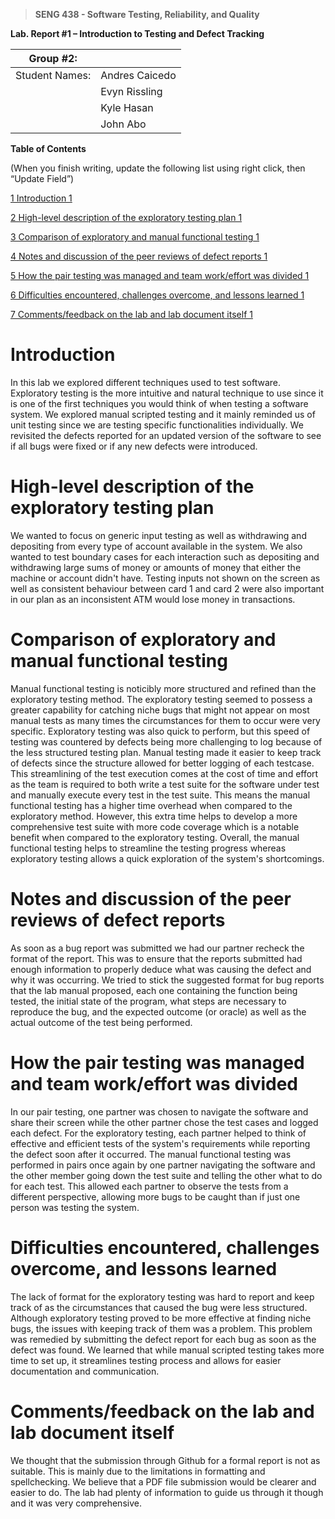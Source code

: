 >   **SENG 438 - Software Testing, Reliability, and Quality**

**Lab. Report \#1 – Introduction to Testing and Defect Tracking**

| Group \#2:       |   |
|-----------------|---|
| Student Names:  |  Andres Caicedo |
|                 |  Evyn Rissling |
|                 |  Kyle Hasan |
|                 |  John Abo |

**Table of Contents**

(When you finish writing, update the following list using right click, then
“Update Field”)

[1 Introduction	1](#_Toc439194677)

[2 High-level description of the exploratory testing plan	1](#_Toc439194678)

[3 Comparison of exploratory and manual functional testing	1](#_Toc439194679)

[4 Notes and discussion of the peer reviews of defect reports	1](#_Toc439194680)

[5 How the pair testing was managed and team work/effort was
divided	1](#_Toc439194681)

[6 Difficulties encountered, challenges overcome, and lessons
learned	1](#_Toc439194682)

[7 Comments/feedback on the lab and lab document itself	1](#_Toc439194683)

# Introduction

In this lab we explored different techniques used to test software. Exploratory testing is the more intuitive and natural technique to use since it is one of the first techniques you would think of when testing a software system. We explored manual scripted testing and it mainly reminded us of unit testing since we are testing specific functionalities individually. We revisited the defects reported for an updated version of the software to see if all bugs were fixed or if any new defects were introduced.   

# High-level description of the exploratory testing plan

We wanted to focus on generic input testing as well as withdrawing and depositing from every type of account available in the system. We also wanted to test boundary cases for each interaction such as depositing and withdrawing large sums of money or amounts of money that either the machine or account didn't have. Testing inputs not shown on the screen as well as consistent behaviour between card 1 and card 2 were also important in our plan as an inconsistent ATM would lose money in transactions. 

# Comparison of exploratory and manual functional testing

Manual functional testing is noticibly more structured and refined than the exploratory testing method. The exploratory testing seemed to possess a greater capability for catching niche bugs that might not appear on most manual tests as many times the circumstances for them to occur were very specific. Exploratory testing was also quick to perform, but this speed of testing was countered by defects being more challenging to log because of the less structured testing plan. Manual testing made it easier to keep track of defects since the structure allowed for better logging of each testcase. This streamlining of the test execution comes at the cost of time and effort as the team is required to both write a test suite for the software under test and manually execute every test in the test suite. This means the manual functional testing has a higher time overhead when compared to the exploratory method. However, this extra time helps to develop a more comprehensive test suite with more code coverage which is a notable benefit when compared to the exploratory testing. Overall, the manual functional testing helps to streamline the testing progress whereas exploratory testing allows a quick exploration of the system's shortcomings. 

# Notes and discussion of the peer reviews of defect reports

As soon as a bug report was submitted we had our partner recheck the format of the report. This was to ensure that the reports submitted had enough information to properly deduce what was causing the defect and why it was occurring. We tried to stick the suggested format for bug reports that the lab manual proposed, each one containing the function being tested, the initial state of the program, what steps are necessary to reproduce the bug, and the expected outcome (or oracle) as well as the actual outcome of the test being performed.  

# How the pair testing was managed and team work/effort was divided 

In our pair testing, one partner was chosen to navigate the software and share their screen while the other partner chose the test cases and logged each defect. For the exploratory testing, each partner helped to think of effective and efficient tests of the system's requirements while reporting the defect soon after it occurred. The manual functional testing was performed in pairs once again by one partner navigating the software and the other member going down the test suite and telling the other what to do for each test. This allowed each partner to observe the tests from a different perspective, allowing more bugs to be caught than if just one person was testing the system.  

# Difficulties encountered, challenges overcome, and lessons learned

The lack of format for the exploratory testing was hard to report and keep track of as the circumstances that caused the bug were less structured. Although exploratory testing proved to be more effective at finding niche bugs, the issues with keeping track of them was a problem. This problem was remedied by submitting the defect report for each bug as soon as the defect was found. We learned that while manual scripted testing takes more time to set up, it streamlines testing process and allows for easier documentation and communication. 

# Comments/feedback on the lab and lab document itself

We thought that the submission through Github for a formal report is not as suitable. This is mainly due to the limitations in formatting and spellchecking. We believe that a PDF file submission would be clearer and easier to do. The lab had plenty of information to guide us through it though and it was very comprehensive. 
